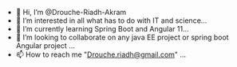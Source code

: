 - 👋 Hi, I’m @Drouche-Riadh-Akram
- 👀 I’m interested in all what has to do with IT and science...
- 🌱 I’m currently learning Spring Boot and Angular 11...
- 💞️ I’m looking to collaborate on any java EE project or spring boot Angular project ...
- 📫 How to reach me "Drouche.riadh@gmail.com" ...

<!---
Drouche-Riadh-Akram/Drouche-Riadh-Akram is a ✨ special ✨ repository because its `README.md` (this file) appears on your GitHub profile.
You can click the Preview link to take a look at your changes.
--->
